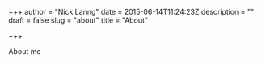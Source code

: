 +++
author = "Nick Lanng"
date = 2015-06-14T11:24:23Z
description = ""
draft = false
slug = "about"
title = "About"

+++

About me
